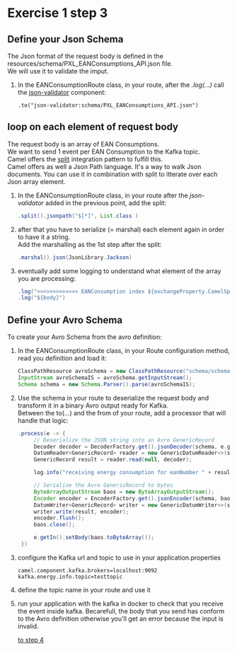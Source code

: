 # Exercise 1 step 3

## Define your Json Schema

The Json format of the request body is defined in the resources/schema/PXL_EANConsumptions_API.json file.  
We will use it to validate the imput.  

1. In the EANConsumptionRoute class, in your route, after the _.log(...)_ call the [json-validator](https://camel.apache.org/components/4.4.x/json-validator-component.html) component:  
   ```
   .to("json-validator:schema/PXL_EANConsumptions_API.json")   
   ``` 
   
## loop on each element of request body

The request body is an array of EAN Consumptions.  
We want to send 1 event per EAN Consumption to the Kafka topic.  
Camel offers the [split](https://camel.apache.org/components/4.4.x/eips/split-eip.html) integration pattern to fulfill this.  
Camel offers as well a Json Path language. It's a way to walk Json documents. You can use it in combination with split to itterate over each Json array element.  

1. In the EANConsumptionRoute class, in your route after the _json-validator_ added in the previous point, add the split:  
   ```java
   .split().jsonpath("$[*]", List.class )
   ```
2. after that you have to serialize (= marshal) each element again in order to have it a string.  
   Add the marshalling as the 1st step after the split:  
   ```java
   .marshal().json(JsonLibrary.Jackson)
   ```
3. eventually add some logging to understand what element of the array you are processing:
   ```java
   .log(">>>>>>>>>>>>> EANConsumption index ${exchangeProperty.CamelSplitIndex} <<<<<<<<<<<<<<<<<")
   .log("${body}")             
   ```

## Define your Avro Schema

To create your Avro Schema from the avro definition:
1. In the EANConsumptionRoute class, in your Route configuration method, read you definition and load it:  
   ```java
   ClassPathResource avroSchema = new ClassPathResource("schema/schema-dailyEnergy.avsc", this.getClass().getClassLoader());
   InputStream avroSchemaIS = avroSchema.getInputStream();
   Schema schema = new Schema.Parser().parse(avroSchemaIS);
   ```
2. Use the schema in your route to deserialize the request body and transform it in a binary Avro output ready for Kafka.  
   Between the to(...) and the from of your route, add a processor that will handle that logic:  
   ```java
   .process(e -> {
		// Deserialize the JSON string into an Avro GenericRecord
		Decoder decoder = DecoderFactory.get().jsonDecoder(schema, e.getIn().getBody(String.class));
		DatumReader<GenericRecord> reader = new GenericDatumReader<>(schema);
		GenericRecord result = reader.read(null, decoder);

		log.info("receiving energy consumption for eanNumber " + result.get("eanNumber"));

		// Serialize the Avro GenericRecord to bytes
		ByteArrayOutputStream baos = new ByteArrayOutputStream();
		Encoder encoder = EncoderFactory.get().jsonEncoder(schema, baos);
		DatumWriter<GenericRecord> writer = new GenericDatumWriter<>(schema);
		writer.write(result, encoder);
		encoder.flush();
		baos.close();

		e.getIn().setBody(baos.toByteArray());
	})
   ```
3. configure the Kafka url and topic to use in your application.properties  
   ```properties
   camel.component.kafka.brokers=localhost:9092
   kafka.energy.info.topic=testtopic
   ```
4. define the topic name in your route and use it

5. run your application with the kafka in docker to check that you receive the event inside kafka.
   Becarefull, the body that you send has conform to the Avro definition otherwise you'll get an error because the input is invalid.
   
    [to step 4](exercise-1-step-4) 